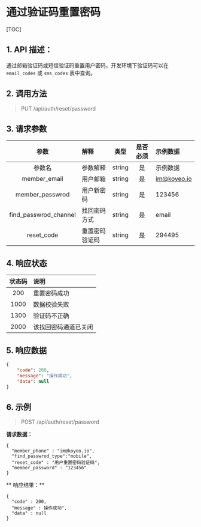 # 通过验证码重置密码

[TOC]

## 1. API 描述：

通过邮箱验证码或短信验证码重置用户密码，开发环境下验证码可以在 `email_codes` 或 `sms_codes` 表中查询。

## 2. 调用方法

> PUT /api/auth/reset/password

## 3. 请求参数

参数 | 解释 | 类型 | 是否必须 | 示例数据
:---:|:---|:---:|:---:|:---
参数名 | 参数解释 | string | 是 | 示例数据
member_email | 用户邮箱 | string | 是 | im@koyeo.io
member_passwrod | 用户新密码 | string | 是 | 123456
find_passwrod_channel | 找回密码方式 | string | 是 | email
reset_code | 重置密码验证码 | string | 是 | 294495


## 4. 响应状态

状态码 | 说明
:---:|:---
200 | 重置密码成功
1000 | 数据校验失败
1300 | 验证码不正确
2000 | 该找回密码通道已关闭

## 5. 响应数据

```json
{
    "code": 200,
    "message": "操作成功",
    "data": null
}
```

## 6. 示例

> POST /api/auth/reset/password

**请求数据：**

```josn
{
  "member_phone" : "im@koyeo.io",
  "find_passwrod_type":"mobile",
  "reset_code" : "用户重置密码验证码",
  "member_password" : "123456"
}
```

** 响应结果：**

```josn
{
  "code" : 200,
  "message" : 操作成功",
  "data" : null
}
```